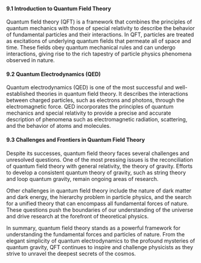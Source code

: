 
#### 9.1 Introduction to Quantum Field Theory

Quantum field theory (QFT) is a framework that combines the principles of quantum mechanics with those of special relativity to describe the behavior of fundamental particles and their interactions. In QFT, particles are treated as excitations of underlying quantum fields that permeate all of space and time. These fields obey quantum mechanical rules and can undergo interactions, giving rise to the rich tapestry of particle physics phenomena observed in nature.

#### 9.2 Quantum Electrodynamics (QED)

Quantum electrodynamics (QED) is one of the most successful and well-established theories in quantum field theory. It describes the interactions between charged particles, such as electrons and photons, through the electromagnetic force. QED incorporates the principles of quantum mechanics and special relativity to provide a precise and accurate description of phenomena such as electromagnetic radiation, scattering, and the behavior of atoms and molecules.

#### 9.3 Challenges and Frontiers in Quantum Field Theory

Despite its successes, quantum field theory faces several challenges and unresolved questions. One of the most pressing issues is the reconciliation of quantum field theory with general relativity, the theory of gravity. Efforts to develop a consistent quantum theory of gravity, such as string theory and loop quantum gravity, remain ongoing areas of research.

Other challenges in quantum field theory include the nature of dark matter and dark energy, the hierarchy problem in particle physics, and the search for a unified theory that can encompass all fundamental forces of nature. These questions push the boundaries of our understanding of the universe and drive research at the forefront of theoretical physics.

In summary, quantum field theory stands as a powerful framework for understanding the fundamental forces and particles of nature. From the elegant simplicity of quantum electrodynamics to the profound mysteries of quantum gravity, QFT continues to inspire and challenge physicists as they strive to unravel the deepest secrets of the cosmos.